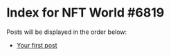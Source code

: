 # Index for NFT World #6819
Posts will be displayed in the order below:

- [Your first post](./001-first.md)

